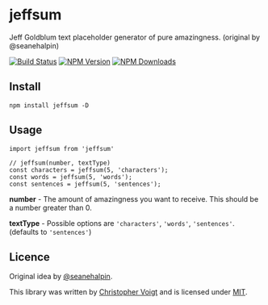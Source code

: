 # jeffsum
Jeff Goldblum text placeholder generator of pure amazingness. (original by @seanehalpin)

[![Build Status](https://travis-ci.org/chlorophyllkid/jeffsum.svg?branch=master)](https://travis-ci.org/chlorophyllkid/jeffsum)
[![NPM Version](http://img.shields.io/npm/v/jeffsum.svg?style=flat)](https://www.npmjs.com/package/jeffsum)
[![NPM Downloads](https://img.shields.io/npm/dm/jeffsum.svg?style=flat)](https://npmcharts.com/compare/jeffsum?minimal=true)

## Install
```
npm install jeffsum -D
```

## Usage
```
import jeffsum from 'jeffsum'

// jeffsum(number, textType)
const characters = jeffsum(5, 'characters');
const words = jeffsum(5, 'words');
const sentences = jeffsum(5, 'sentences');

```

**number** - The amount of amazingness you want to receive. This should be a number greater than 0.

**textType** - Possible options are `'characters'`, `'words'`, `'sentences'`. (defaults to `'sentences'`)


## Licence
Original idea by [@seanehalpin](https://twitter.com/seanehalpin).

This library was written by [Christopher Voigt](https://twitter.com/chlorophyllkid)
and is licensed under [MIT](https://github.com/chlorophyllkid/jeffsum/blob/master/LICENSE).
